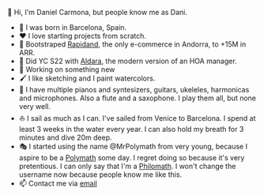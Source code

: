 👋 Hi, I'm Daniel Carmona, but people know me as Dani.

- 🏡 I was born in Barcelona, Spain.
- ❤️ I love starting projects from scratch.
- 🚀 Bootstraped [Rapidand](https://rapidand.com), the only e-commerce in Andorra, to +15M in ARR.
- 💪 Did YC S22 with [Aldara](https://aldara.com), the modern version of an HOA manager.
- 🚀 Working on something new
- 🖌️ I like sketching and I paint watercolors.
- 🎹 I have multiple pianos and syntesizers, guitars, ukeleles, harmonicas and microphones. Also a flute and a saxophone. I play them all, but none very well.
- ⛵ I sail as much as I can. I've sailed from Venice to Barcelona. I spend at least 3 weeks in the water every year. I can also hold my breath for 3 minutes and dive 20m deep.
- 🎭 I started using the name @MrPolymath from very young, because I aspire to be a [Polymath](https://en.wikipedia.org/wiki/Polymath) some day. I regret doing so because it's very pretentious. I can only say that I'm a [Philomath](https://en.wikipedia.org/wiki/Philomath). I won't change the username now because people know me like this.
- 📫 Contact me via [email](mailto:daniel@carmona.email)
